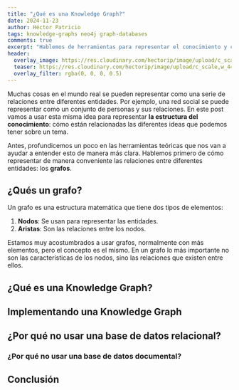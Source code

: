 ```yaml
---
title: "¿Qué es una Knowledge Graph?"
date: 2024-11-23
author: Héctor Patricio
tags: knowledge-graphs neo4j graph-databases
comments: true
excerpt: "Hablemos de herramientas para representar el conocimiento y cómo implementar una: las Knowledge Graphs."
header:
  overlay_image: https://res.cloudinary.com/hectorip/image/upload/c_scale,w_1440/v1732492633/steve-busch-L6WNhz2Mrvc-unsplash_d5x69k.jpg
  teaser: https://res.cloudinary.com/hectorip/image/upload/c_scale,w_440/v1732492633/steve-busch-L6WNhz2Mrvc-unsplash_d5x69k.jpg
  overlay_filter: rgba(0, 0, 0, 0.5)
---
```


Muchas cosas en el mundo real se pueden representar como una serie de
relaciones entre diferentes entidades. Por ejemplo, una red social se puede
representar como un conjunto de personas y sus relaciones. En este post vamos
a usar esta misma idea para representar **la estructura del conocimiento**: 
cómo están relacionadas las diferentes ideas que podemos tener sobre
un tema.

Antes, profundicemos un poco en las herramientas teóricas que nos van a ayudar
a entender esto de manera más clara. Hablemos primero de cómo representar de
manera conveniente las relaciones entre diferentes entidades: los **grafos**.

## ¿Qués un grafo?

Un grafo es una estructura matemática que tiene dos tipos de elementos:

1. **Nodos**: Se usan para representar las entidades.
2. **Aristas**: Son las relaciones entre los nodos.

Estamos muy acostumbrados a usar grafos, normalmente con más elementos, pero
el concepto es el mismo. En un grafo lo más importante no son las características
de los nodos, sino las relaciones que existen entre ellos.

## ¿Qué es una Knowledge Graph?




## Implementando una Knowledge Graph

## ¿Por qué no usar una base de datos relacional?

### ¿Por qué no usar una base de datos documental?

## Conclusión
